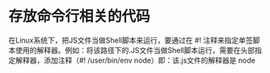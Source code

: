<!--
 * @Author: your name
 * @Date: 2020-06-22 20:31:12
 * @LastEditTime: 2020-06-22 20:36:35
 * @LastEditors: Please set LastEditors
 * @Description: In User Settings Edit
 * @FilePath: /learnNodeAgain/bin/README.md
--> 
# 存放命令行相关的代码
在Linux系统下，把JS文件当做Shell脚本来运行，要通过在 #! 注释来指定单签脚本使用的解释器。例如：将该路径下的.JS文件当做Shell脚本运行，需要在头部指定解释器，添加注释（#! /user/bin/env node）即：该.js文件的解释器是 node 
